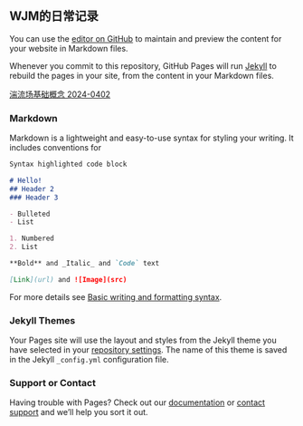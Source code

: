 ## WJM的日常记录

You can use the [editor on GitHub](https://github.com/16-1895/16.github.io/edit/gh-pages/index.md) to maintain and preview the content for your website in Markdown files. 

Whenever you commit to this repository, GitHub Pages will run [Jekyll](https://jekyllrb.com/) to rebuild the pages in your site, from the content in your Markdown files.  

 [湍流场基础概念 2024-0402](https://github.com/16-1895/16.github.io/edit/gh-pages/AboutTurbulentField.html)    

### Markdown

Markdown is a lightweight and easy-to-use syntax for styling your writing. It includes conventions for  

```markdown
Syntax highlighted code block

# Hello!
## Header 2
### Header 3

- Bulleted
- List

1. Numbered
2. List

**Bold** and _Italic_ and `Code` text

[Link](url) and ![Image](src)
```

For more details see [Basic writing and formatting syntax](https://docs.github.com/en/github/writing-on-github/getting-started-with-writing-and-formatting-on-github/basic-writing-and-formatting-syntax).

### Jekyll Themes

Your Pages site will use the layout and styles from the Jekyll theme you have selected in your [repository settings](https://github.com/16-1895/16.github.io/settings/pages). The name of this theme is saved in the Jekyll `_config.yml` configuration file.

### Support or Contact

Having trouble with Pages? Check out our [documentation](https://docs.github.com/categories/github-pages-basics/) or [contact support](https://support.github.com/contact) and we’ll help you sort it out.
